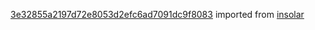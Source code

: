[3e32855a2197d72e8053d2efc6ad7091dc9f8083](https://github.com/insolar/insolar/commit/3e32855a2197d72e8053d2efc6ad7091dc9f8083) imported from [insolar](https://github.com/insolar/insolar)
